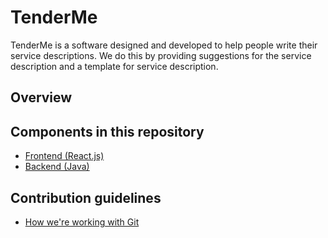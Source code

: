 # TenderMe 

TenderMe is a software designed and developed to help people write their service descriptions. We do this by providing suggestions for the service description and a template for service description.

## Overview


## Components in this repository

* [Frontend (React.js)](app)
* [Backend (Java)](API)


## Contribution guidelines

* [How we're working with Git](doc/git.md)


